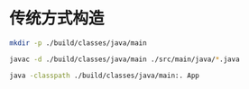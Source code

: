 传统方式构造
==========

```bash
mkdir -p ./build/classes/java/main

javac -d ./build/classes/java/main ./src/main/java/*.java

java -classpath ./build/classes/java/main:. App
```